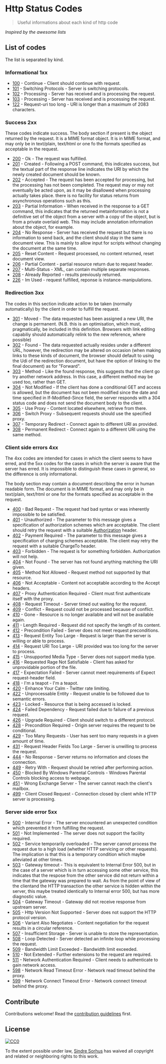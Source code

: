 # Http Status Codes 

> Useful informations about each kind of http code

*Inspired by the awesome lists*


## List of codes

The list is separated by kind.

### Informational 1xx
- [100](http://httpstatus.es/100) - Continue - Client should continue with request.
- [101](http://httpstatus.es/101) - Switching Protocols - Server is switching protocols.
- [102](http://httpstatus.es/102) - Processing - Server has received and is processing the request.
- [103](http://httpstatus.es/102) - Processing - Server has received and is processing the request.
- [122](http://httpstatus.es/102) - Request-uri too long - URI is longer than a maximum of 2083 characters.

### Success 2xx
These codes indicate success. The body section if present is the object returned by the request. It is a MIME format object. It is in MIME format, and may only be in text/plain, text/html or one fo the formats specified as acceptable in the request.

- [200](http://httpstatus.es/200) - Ok - The request was fulfilled.
- [201](http://httpstatus.es/201) - Created - Following a POST command, this indicates success, but the textual part of the response line indicates the URI by which the newly created document should be known.
- [202](http://httpstatus.es/202) - Accepted - The request has been accepted for processing, but the processing has not been completed. The request may or may not eventually be acted upon, as it may be disallowed when processing actually takes place. there is no facility for status returns from asynchronous operations such as this.
- [203](http://httpstatus.es/203) - Partial Information - When received in the response to a GET command, this indicates that the returned metainformation is not a definitive set of the object from a server with a copy of the object, but is from a private overlaid web. This may include annotation information about the object, for example.
- [204](http://httpstatus.es/204) - No Response - Server has received the request but there is no information to send back, and the client should stay in the same document view. This is mainly to allow input for scripts without changing the document at the same time.
- [205](http://httpstatus.es/205) - Reset Content - Request processed, no content returned, reset document view.
- [206](http://httpstatus.es/206) - Partial Content - partial resource return due to request header.
- [207](http://httpstatus.es/207) - Multi-Status - XML, can contain multiple separate responses.
- [208](http://httpstatus.es/208) - Already Reported - results previously returned.
- [226](http://httpstatus.es/226) - Im Used - request fulfilled, reponse is instance-manipulations.

### Redirection 3xx
The codes in this section indicate action to be taken (normally automatically) by the client in order to fulfill the request.

- [301](http://httpstatus.es/301) - Moved - The data requested has been assigned a new URI, the change is permanent. (N.B. this is an optimisation, which must, pragmatically, be included in this definition. Browsers with link editing capabiliy should automatically relink to the new reference, where possible)
- [302](http://httpstatus.es/302) - Found - The data requested actually resides under a different URL, however, the redirection may be altered on occasion (when making links to these kinds of document, the browser should default to using the Udi of the redirection document, but have the option of linking to the final document) as for "Forward".
- [303](http://httpstatus.es/303) - Method - Like the found response, this suggests that the client go try another network address. In this case, a different method may be used too, rather than GET.
- [304](http://httpstatus.es/304) - Not Modified - If the client has done a conditional GET and access is allowed, but the document has not been modified since the date and time specified in If-Modified-Since field, the server responds with a 304 status code and does not send the document body to the client.
- [305](http://httpstatus.es/305) - Use Proxy - Content located elsewhere, retrieve from there.
- [306](http://httpstatus.es/306) - Switch Proxy - Subsequent requests should use the specified proxy.
- [307](http://httpstatus.es/307) - Temporary Redirect - Connect again to different URI as provided.
- [308](http://httpstatus.es/308) - Permanent Redirect - Connect again to a different URI using the same method.

### Client side errors 4xx
The 4xx codes are intended for cases in which the client seems to have erred, and the 5xx codes for the cases in which the server is aware that the server has erred. It is impossible to distinguish these cases in general, so the difference is only informational.

The body section may contain a document describing the error in human readable form. The document is in MIME format, and may only be in text/plain, text/html or one for the formats specified as acceptable in the request.

- [400](http://httpstatus.es/400) - Bad Request - The request had bad syntax or was inherently impossible to be satisfied.
- [401](http://httpstatus.es/401) - Unauthorized - The parameter to this message gives a specification of authorization schemes which are acceptable. The client should retry the request with a suitable [Authorization](http://www.w3.org/Protocols/HTTP/HTRQ_Headers.html#z9) header.
- [402](http://httpstatus.es/402) - Payment Required - The parameter to this message gives a specification of charging schemes acceptable. The client may retry the request with a suitable ChargeTo header.
- [403](http://httpstatus.es/403) - Forbidden - The request is for something forbidden. Authorization will not help.
- [404](http://httpstatus.es/404) - Not Found - The server has not found anything matching the URI given.
- [405](http://httpstatus.es/405) - Method Not Allowed - Request method not supported by that resource.
- [406](http://httpstatus.es/406) - Not Acceptable - Content not acceptable according to the Accept headers.
- [407](http://httpstatus.es/407) - Proxy Authentication Required - Client must first authenticate itself with the proxy.
- [408](http://httpstatus.es/408) - Request Timeout - Server timed out waiting for the request.
- [409](http://httpstatus.es/409) - Conflict - Request could not be processed because of conflict.
- [410](http://httpstatus.es/410) - Gone - Resource is no longer available and will not be available again.
- [411](http://httpstatus.es/411) - Length Required - Request did not specify the length of its content.
- [412](http://httpstatus.es/412) - Precondition Failed - Server does not meet request preconditions.
- [413](http://httpstatus.es/413) - Request Entity Too Large - Request is larger than the server is willing or able to process.
- [414](http://httpstatus.es/414) - Request URI Too Large - URI provided was too long for the server to process.
- [415](http://httpstatus.es/415) - Unsupported Media Type - Server does not support media type.
- [416](http://httpstatus.es/416) - Requested Rage Not Satisfiable - Client has asked for unprovidable portion of the file.
- [417](http://httpstatus.es/417) - Expectation Failed - Server cannot meet requirements of Expect request-header field.
- [418](http://httpstatus.es/418) - I'm a teapot - I'm a teapot.
- [420](http://httpstatus.es/420) - Enhance Your Calm - Twitter rate limiting.
- [422](http://httpstatus.es/422) - Unprocessable Entity - Request unable to be followed due to semantic errors.
- [423](http://httpstatus.es/423) - Locked - Resource that is being accessed is locked.
- [424](http://httpstatus.es/424) - Failed Dependency - Request failed due to failure of a previous request.
- [426](http://httpstatus.es/426) - Upgrade Required - Client should switch to a different protocol.
- [428](http://httpstatus.es/428) - Precondition Required - Origin server requires the request to be conditional.
- [429](http://httpstatus.es/429) - Too Many Requests - User has sent too many requests in a given amount of time.
- [431](http://httpstatus.es/429) - Request Header Fields Too Large - Server is unwilling to process the request.
- [444](http://httpstatus.es/444) - No Response - Server returns no information and closes the connection.
- [449](http://httpstatus.es/449) - Retry With - Request should be retried after performing action.
- [450](http://httpstatus.es/450) - Blocked By Windows Parental Controls - Windows Parental Controls blocking access to webpage.
- [451](http://httpstatus.es/451) - Wrong Exchange Server - The server cannot reach the client's mailbox.
- [499](http://httpstatus.es/499) - Client Closed Request - Connection closed by client while HTTP server is processing.

### Server side error 5xx
- [500](http://httpstatus.es/500) - Internal Error - The server encountered an unexpected condition which prevented it from fulfilling the request.
- [501](http://httpstatus.es/501) - Not Implemented - The server does not support the facility required.
- [502](http://httpstatus.es/502) - Service temporarily overloaded - The server cannot process the request due to a high load (whether HTTP servicing or other requests). The implication is that this is a temporary condition which maybe alleviated at other times.
- [503](http://httpstatus.es/503) - Gateway timeout - This is equivalent to Internal Error 500, but in the case of a server which is in turn accessing some other service, this indicates that the respose from the other service did not return within a time that the gateway was prepared to wait. As from the point of view of the clientand the HTTP transaction the other service is hidden within the server, this maybe treated identically to Internal error 500, but has more diagnostic value.
- [504](http://httpstatus.es/504) - Gateway Timeout - Gateway did not receive response from upstream server.
- [505](http://httpstatus.es/505) - Http Version Not Supported - Server does not support the HTTP protocol version.
- [506](http://httpstatus.es/506) - Variant Also Negotiates - Content negotiation for the request results in a circular reference.
- [507](http://httpstatus.es/507) - Insufficient Storage - Server is unable to store the representation.
- [508](http://httpstatus.es/508) - Loop Detected - Server detected an infinite loop while processing the request.
- [509](http://httpstatus.es/509) - Bandwidth Limit Exceeded - Bandwidth limit exceeded.
- [510](http://httpstatus.es/510) - Not Extended - Further extensions to the request are required.
- [511](http://httpstatus.es/511) - Network Authentication Required - Client needs to authenticate to gain network access.
- [598](http://httpstatus.es/598) - Network Read Timeout Error - Network read timeout behind the proxy.
- [599](http://httpstatus.es/599) - Network Connect Timeout Error - Network connect timeout behind the proxy.


## Contribute

Contributions welcome! Read the [contribution guidelines](contributing.md) first.


## License

[![CC0](http://i.creativecommons.org/p/zero/1.0/88x31.png)](http://creativecommons.org/publicdomain/zero/1.0/)

To the extent possible under law, [Sindre Sorhus](http://sindresorhus.com) has waived all copyright and related or neighboring rights to this work.
